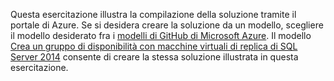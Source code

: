 Questa esercitazione illustra la compilazione della soluzione tramite il portale di Azure. Se si desidera creare la soluzione da un modello, scegliere il modello desiderato fra i [modelli di GitHub di Microsoft Azure](http://github.com/Azure/azure-quickstart-templates). Il modello [Crea un gruppo di disponibilità con macchine virtuali di replica di SQL Server 2014](http://github.com/Azure/azure-quickstart-templates/tree/master/sqlvm-alwayson-cluster) consente di creare la stessa soluzione illustrata in questa esercitazione.
 

<!---HONumber=AcomDC_0622_2016-->